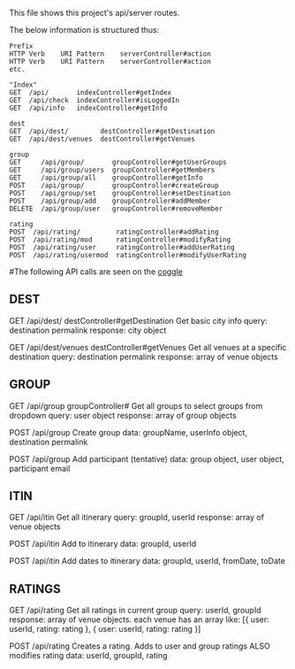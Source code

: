 This file shows this project's api/server routes.

The below information is structured thus:

```
Prefix
HTTP Verb    URI Pattern    serverController#action
HTTP Verb    URI Pattern    serverController#action
etc.
```

```
"Index"
GET  /api/       indexController#getIndex
GET  /api/check  indexController#isLoggedIn
GET  /api/info   indexController#getInfo

dest
GET  /api/dest/        destController#getDestination
GET  /api/dest/venues  destController#getVenues

group
GET     /api/group/       groupController#getUserGroups
GET     /api/group/users  groupController#getMembers
GET     /api/group/all    groupController#getInfo
POST    /api/group/       groupController#createGroup
POST    /api/group/set    groupController#setDestination
POST    /api/group/add    groupController#addMember
DELETE  /api/group/user   groupController#removeMember

rating
POST  /api/rating/         ratingController#addRating
POST  /api/rating/mod      ratingController#modifyRating
POST  /api/rating/user     ratingController#addUserRating
POST  /api/rating/usermod  ratingController#modifyUserRating
```

#The following API calls are seen on the [coggle](https://coggle.it/diagram/VnER1WcWk3oeczUt)

## DEST
GET  /api/dest/        destController#getDestination
  Get basic city info
  query: destination permalink
  response: city object

GET  /api/dest/venues  destController#getVenues
  Get all venues at a specific destination
  query: destination permalink
  response: array of venue objects


## GROUP
GET  /api/group  groupController#
  Get all groups to select groups from dropdown
  query: user object
  response: array of group objects

POST  /api/group
  Create group
  data: groupName, userInfo object, destination permalink

POST  /api/group
  Add participant (tentative)
  data: group object, user object, participant email


## ITIN
GET  /api/itin
  Get all itinerary
  query: groupId, userId
  response: array of venue objects

POST  /api/itin
  Add to itinerary
  data: groupId, userId

POST  /api/itin
  Add dates to itinerary
  data: groupId, userId, fromDate, toDate


## RATINGS
GET  /api/rating
  Get all ratings in current group
  query: userId, groupId
  response: array of venue objects.
    each venue has an array like:
      [{ user: userId, rating: rating }, { user: userId, rating: rating }]

POST  /api/rating
  Creates a rating. Adds to user and group ratings
  ALSO modifies rating
  data: userId, groupId, rating
